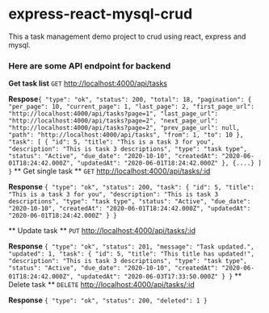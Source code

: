 # express-react-mysql-crud
This a task management demo project to crud using react, express and mysql.
### Here are some API endpoint for backend
**Get task list**
`GET` [http://localhost:4000/api/tasks](http://localhost:4000/api/tasks)

**Respose**`
{
    "type": "ok",
    "status": 200,
    "total": 18,
    "pagination": {
        "per_page": 10,
        "current_page": 1,
        "last_page": 2,
        "first_page_url": "http://localhost:4000/api/tasks?page=1",
        "last_page_url": "http://localhost:4000/api/tasks?page=2",
        "next_page_url": "http://localhost:4000/api/tasks?page=2",
        "prev_page_url": null,
        "path": "http://localhost:4000/api/tasks",
        "from": 1,
        "to": 10
    },
    "task": [
        {
            "id": 5,
            "title": "This is a task 3 for you",
            "description": "This is task 3 descriptions",
            "type": "task type",
            "status": "Active",
            "due_date": "2020-10-10",
            "createdAt": "2020-06-01T18:24:42.000Z",
            "updatedAt": "2020-06-01T18:24:42.000Z"
        },
        {....}
   ]
}
`
** Get single task **
`GET` [http://localhost:4000/api/tasks/:id](http://localhost:4000/api/tasks/:id)

**Response**
`{
    "type": "ok",
    "status": 200,
    "task": {
        "id": 5,
        "title": "This is a task 3 for you",
        "description": "This is task 3 descriptions",
        "type": "task type",
        "status": "Active",
        "due_date": "2020-10-10",
        "createdAt": "2020-06-01T18:24:42.000Z",
        "updatedAt": "2020-06-01T18:24:42.000Z"
    }
}`


** Update task **
`PUT` [http://localhost:4000/api/tasks/:id](http://localhost:4000/api/tasks/:id)

**Response**
`{
    "type": "ok",
    "status": 201,
    "message": "Task updated.",
    "updated": 1,
    "task": {
        "id": 5,
        "title": "This title has updated!",
        "description": "This is task 3 descriptions",
        "type": "task type",
        "status": "Active",
        "due_date": "2020-10-10",
        "createdAt": "2020-06-01T18:24:42.000Z",
        "updatedAt": "2020-06-03T17:33:50.000Z"
    }
}`
** Delete task **
`DELETE` [http://localhost:4000/api/tasks/:id](http://localhost:4000/api/tasks/:id)

**Response**
`{
    "type": "ok",
    "status": 200,
    "deleted": 1
}`
